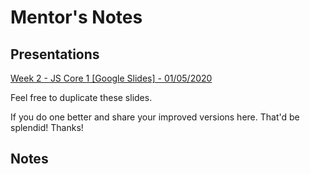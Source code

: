 # Mentor's Notes

## Presentations
[Week 2 - JS Core 1 [Google Slides] - 01/05/2020](https://drive.google.com/open?id=1nsFWPSfdOm2JF9swMJahC43Rruc--UAtxJ9ATs4cO8I)

Feel free to duplicate these slides. 

If you do one better and share your improved versions here. That'd be splendid! Thanks!

## Notes
